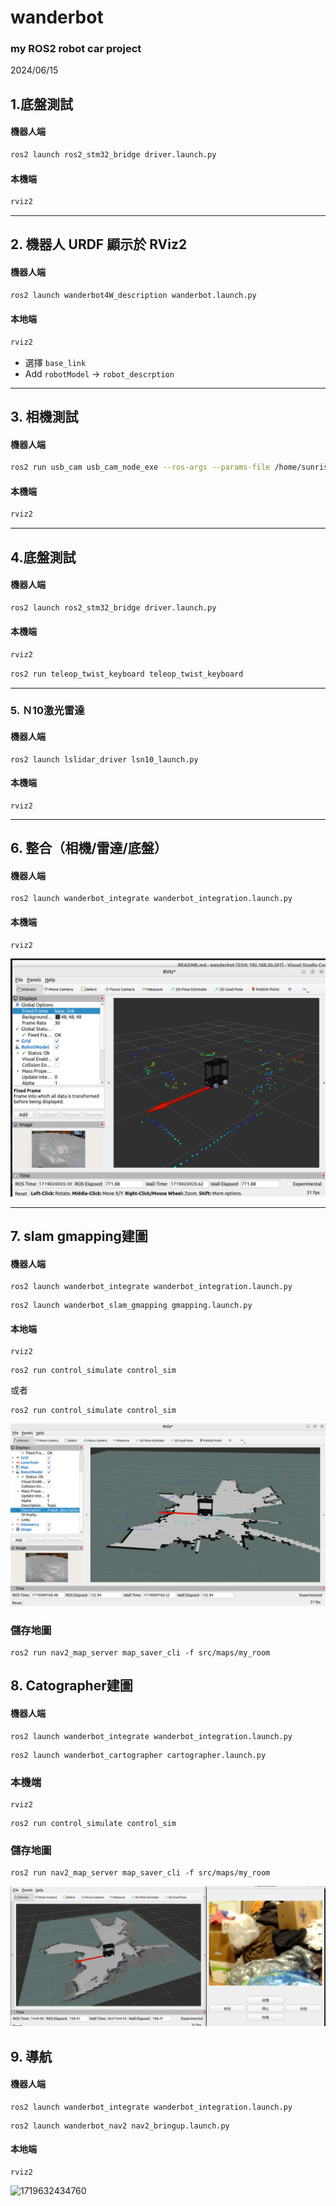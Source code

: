# wanderbot

### **my ROS2 robot car project**

2024/06/15

## 1.底盤測試

#### 機器人端

````bash
ros2 launch ros2_stm32_bridge driver.launch.py
````

#### 本機端

```bash
rviz2
```

---

## 2. 機器人 URDF 顯示於 RViz2

#### 機器人端

```bash
ros2 launch wanderbot4W_description wanderbot.launch.py
```

#### 本地端

```bash
rviz2
```

- 選擇 `base_link`
- Add `robotModel` -> `robot_descrption`

---

## 3. 相機測試

#### 機器人端

```bash
ros2 run usb_cam usb_cam_node_exe --ros-args --params-file /home/sunrise/wanderbot/src/wanderbot_integrate/camera_config/usb_cam.yaml
```

#### 本機端

```bash
rviz2
```

---

## 4.底盤測試

#### 機器人端

```bash
ros2 launch ros2_stm32_bridge driver.launch.py
```

#### 本機端

```bash
rviz2
```

```bash
ros2 run teleop_twist_keyboard teleop_twist_keyboard
```

---

### 5. Ｎ10激光雷達

#### **機器人端**

```
ros2 launch lslidar_driver lsn10_launch.py
```

#### 本機端

````
rviz2
````

---

## 6. 整合（相機/雷達/底盤）

#### 機器人端

```
ros2 launch wanderbot_integrate wanderbot_integration.launch.py
```

#### 本機端

```
rviz2
```

![1719026964061](images/README/1719026964061.png)

---

## 7. slam gmapping建圖

#### 機器人端

```
ros2 launch wanderbot_integrate wanderbot_integration.launch.py
```

```
ros2 launch wanderbot_slam_gmapping gmapping.launch.py
```

#### 本地端

````
rviz2
````

```
ros2 run control_simulate control_sim

```

或者

```
ros2 run control_simulate control_sim
```

![1719099937220](images/README/1719099937220.png)

### 儲存地圖

```
ros2 run nav2_map_server map_saver_cli -f src/maps/my_room
```

## 8. Catographer建圖

#### 機器人端

```
ros2 launch wanderbot_integrate wanderbot_integration.launch.py
```

```
ros2 launch wanderbot_cartographer cartographer.launch.py
```

### 本機端

```
rviz2
```

```
ros2 run control_simulate control_sim
```

### 儲存地圖

```
ros2 run nav2_map_server map_saver_cli -f src/maps/my_room
```

![1719632030769](images/README/1719632030769.png)

## 9. 導航

#### 機器人端

```
ros2 launch wanderbot_integrate wanderbot_integration.launch.py
```

```
ros2 launch wanderbot_nav2 nav2_bringup.launch.py
```

#### 本地端

```
rviz2
```

![1719632434760](images/README/1719632434760.png)
